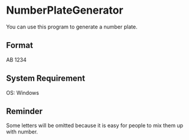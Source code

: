 # NumberPlateGenerator

You can use this program to generate a number plate.

## Format

AB 1234

## System Requirement

OS: Windows

## Reminder

Some letters will be omitted because it is easy for people to mix them up with number.
